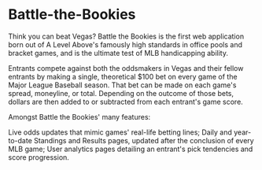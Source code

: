 # Battle-the-Bookies
Think you can beat Vegas? Battle the Bookies is the first web application born out of A Level Above's famously high standards in office pools and bracket games, and is the ultimate test of MLB handicapping ability.

Entrants compete against both the oddsmakers in Vegas and their fellow entrants by making a single, theoretical $100 bet on every game of the Major League Baseball season. That bet can be made on each game's spread, moneyline, or total. Depending on the outcome of those bets, dollars are then added to or subtracted from each entrant's game score.

Amongst Battle the Bookies' many features:

  Live odds updates that mimic games' real-life betting lines;
  Daily and year-to-date Standings and Results pages, updated after the conclusion of every MLB game;
  User analytics pages detailing an entrant's pick tendencies and score progression.

